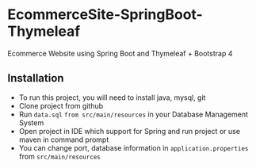 # EcommerceSite-SpringBoot-Thymeleaf
Ecommerce Website using Spring Boot and Thymeleaf + Bootstrap 4

## Installation

- To run this project, you will need to install java, mysql, git
- Clone project from github
- Run `data.sql` `from src/main/resources` in your Database Management System
- Open project in IDE which support for Spring and run project or use maven in command prompt
- You can change port, database information in `application.properties` from `src/main/resources`
